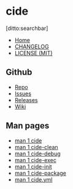 # cide

[ditto:searchbar]
- [Home]()
- [CHANGELOG](#/CHANGELOG)
- [LICENSE (MIT)](#/LICENSE)

## Github

- [Repo](https://github.com/zimbatm/cide)
- [Issues](https://github.com/zimbatm/cide/issues)
- [Releases](https://github.com/zimbatm/cide/releases)
- [Wiki](https://github.com/zimbatm/cide/wiki)

## Man pages
- [man 1 cide](#man/cide.1)
- [man 1 cide-clean](#man/cide-clean.1)
- [man 1 cide-debug](#man/cide-debug.1)
- [man 1 cide-exec](#man/cide-exec.1)
- [man 1 cide-init](#man/cide-init.1)
- [man 1 cide-package](#man/cide-package.1)
- [man 1 cide.yml](#man/cide.yml.1)

